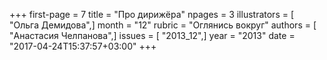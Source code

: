 +++
first-page = 7
title = "Про дирижёра"
npages = 3
illustrators = [ "Ольга Демидова",]
month = "12"
rubric = "Оглянись вокруг"
authors = [ "Анастасия Челпанова",]
issues = [ "2013_12",]
year = "2013"
date = "2017-04-24T15:37:57+03:00"
+++
